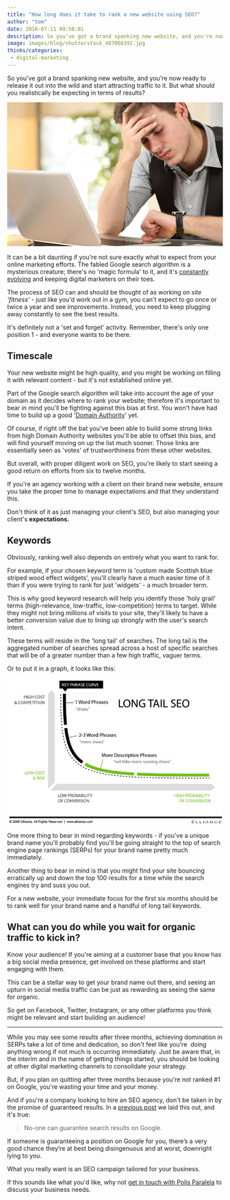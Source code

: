 ```yaml
---
title: "How long does it take to rank a new website using SEO?"
author: "tom"
date: 2016-07-11 09:58:01
description: So you've got a brand spanking new website, and you're now ready to release it out into the wild and start attracting traffic to it. But what should you realistically be expecting in terms of results?
image: images/blog/shutterstock_407066392.jpg
thinks/categories: 
 - digital-marketing
---
```


So you've got a brand spanking new website, and you're now ready to release it out into the wild and start attracting traffic to it. But what should you realistically be expecting in terms of results?

![](images/blog/shutterstock_407066392.jpg)

It can be a bit daunting if you're not sure exactly what to expect from your online marketing efforts. The fabled Google search algorithm is a mysterious creature; there's no 'magic formula' to it, and it's [constantly evolving](https://moz.com/google-algorithm-change) and keeping digital marketers on their toes.

The process of SEO can and should be thought of as working on *site 'fitness'* - just like you'd work out in a gym, you can't expect to go once or twice a year and see improvements. Instead, you need to keep plugging away constantly to see the best results.

It's definitely not a 'set and forget' activity. Remember, there's only one position 1 - and everyone wants to be there.

## Timescale

Your new website might be high quality, and you might be working on filling it with relevant content - but it's not established online yet.

Part of the Google search algorithm will take into account the age of your domain as it decides where to rank your website; therefore it's important to bear in mind you'll be fighting against this bias at first. You won't have had time to build up a good '[Domain Authority](https://moz.com/learn/seo/domain-authority)' yet.

Of course, if right off the bat you've been able to build some strong links from high Domain Authority websites you'll be able to offset this bias, and will find yourself moving on up the list much sooner. Those links are essentially seen as 'votes' of trustworthiness from these other websites.

But overall, with proper diligent work on SEO, you're likely to start seeing a good return on efforts from six to twelve months.

If you're an agency working with a client on their brand new website, ensure you take the proper time to manage expectations and that they understand this.

Don't think of it as just managing your client's SEO, but also managing your client's __expectations.__

## Keywords

Obviously, ranking well also depends on entirely what you want to rank for.

For example, if your chosen keyword term is 'custom made Scottish blue striped wood effect widgets', you'll clearly have a much easier time of it than if you were trying to rank for just 'widgets' - a much broader term.

This is why good keyword research will help you identify those 'holy grail' terms (high-relevance, low-traffic, low-competition) terms to target. While they might not bring millions of visits to your site, they'll likely to have a better conversion value due to lining up strongly with the user's search intent.

These terms will reside in the 'long tail' of searches. The long tail is the aggregated number of searches spread across a host of specific searches that will be of a greater number than a few high traffic, vaguer terms.

Or to put it in a graph, it looks like this:

![](images/blog/long-tail-seo-graph.png)

One more thing to bear in mind regarding keywords - if you've a unique brand name you'll probably find you'll be going straight to the top of search engine page rankings (SERPs) for your brand name pretty much immediately.

Another thing to bear in mind is that you might find your site bouncing erratically up and down the top 100 results for a time while the search engines try and suss you out.

For a new website, your immediate focus for the first six months should be to rank well for your brand name and a handful of long tail keywords.

## What can you do while you wait for organic traffic to kick in?

Know your audience! If you're aiming at a customer base that you know has a big social media presence, get involved on these platforms and start engaging with them.

This can be a stellar way to get your brand name out there, and seeing an upturn in social media traffic can be just as rewarding as seeing the same for organic.

So get on Facebook, Twitter, Instagram, or any other platforms you think might be relevant and start building an audience!

---

While you may see some results after three months, achieving domination in SERPs take a lot of time and dedication, so don't feel like you're  doing anything wrong if not much is occurring immediately. Just be aware that, in the interim and in the name of getting things started, you should be looking at other digital marketing channels to consolidate your strategy.

But, if you plan on quitting after three months because you're not ranked #1 on Google, you're wasting your time and your money.

And if you're a company looking to hire an SEO agency, don't be taken in by the promise of guaranteed results. In a [previous post](/thinks/how-to-choose-a-good-seo-company/) we laid this out, and it's true:

> No-one can guarantee search results on Google.

If someone is guaranteeing a position on Google for you, there’s a very good chance they’re at best being disingenuous and at worst, downright lying to you.

What you really want is an SEO campaign tailored for your business.

If this sounds like what you'd like, why not [get in touch with Polis Paralela](/contact/) to discuss your business needs.


